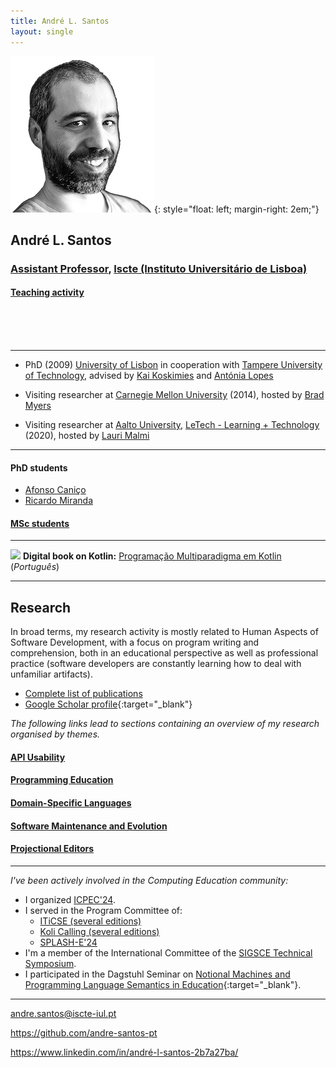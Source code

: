 ```yaml
---
title: André L. Santos
layout: single
---
```


![André L. Santos](andre_l_santos.png){: style="float: left; margin-right: 2em;"}


## André L. Santos
### [Assistant Professor](https://ciencia.iscte-iul.pt/authors/andre-leal-santos/cv), [Iscte (Instituto Universitário de Lisboa)](http://www.iscte-iul.pt)

#### [Teaching activity](teaching)
<br>
<br>
<br>

***

- PhD (2009) [University of Lisbon](https://www.ulisboa.pt/en) in cooperation with [Tampere University of Technology](https://www.tuni.fi/en), advised by [Kai Koskimies](https://dblp.org/pid/60/3159.html) and [Antónia Lopes](https://www.di.fc.ul.pt/~mal/)

- Visiting researcher at [Carnegie Mellon University](https://www.cmu.edu) (2014), hosted by [Brad Myers](https://www.cs.cmu.edu/~bam/)

- Visiting researcher at [Aalto University](https://www.aalto.fi/en), [LeTech - Learning + Technology](https://research.cs.aalto.fi/LeTech/) (2020), hosted by [Lauri Malmi](http://www.cs.hut.fi/~lma)

***
#### PhD students
- [Afonso Caniço](https://www.linkedin.com/in/afonso-canico/)
- [Ricardo Miranda](https://www.linkedin.com/in/ricardocmiranda/)

#### [MSc students](supervision)
***


![](kotlin.png) **Digital book on Kotlin:**  [Programação Multiparadigma em Kotlin](kotlin)  (*Português*)

***

## Research
In broad terms, my research activity is mostly related to Human Aspects of Software Development, with a focus on program writing and comprehension, both in an educational perspective as well as professional practice (software developers are constantly learning how to deal with unfamiliar artifacts).


- [Complete list of publications](publications)
- [Google Scholar profile](https://scholar.google.com/citations?hl=pt-PT&user=sYMVDNgAAAAJ&view_op=list_works){:target="_blank"}

*The following links lead to sections containing an overview of my research organised by themes.*

#### <i class="fa fa-handshake-o fa-lg"></i> [API Usability](apiusability)
#### <i class="fa fa-book fa-lg"></i> [Programming Education](programmingeducation)
#### <i class="fa fa-language fa-lg"></i> [Domain-Specific Languages](dsl)
#### <i class="fa fa-gears fa-lg"></i> [Software Maintenance and Evolution](maintenance)
#### <i class="fa fa-indent fa-lg"></i> [Projectional Editors](projectional)

***

*I've been actively involved in the Computing Education community:*

- I organized [ICPEC'24](http://icpeconf.org/2024).
- I served in the Program Committee of:
    - [ITiCSE (several editions)](https://iticse.acm.org)
    - [Koli Calling (several editions)](https://www.kolicalling.fi)
    - [SPLASH-E'24](https://2024.splashcon.org/track/splash-2024-SPLASH-E)
- I'm a member of the International Committee of the [SIGSCE Technical Symposium](https://sigcse2023.sigcse.org).
- I participated in the Dagstuhl Seminar on [Notional Machines and Programming Language Semantics in Education](http://www.dagstuhl.de/19281){:target="_blank"}.

***


<i class="fa fa-envelope fa-2x"></i> <a href="mailto:andre.santos@iscte-iul.pt">andre.santos@iscte-iul.pt</a>

<i class="fa fa-github-square fa-2x"></i> <https://github.com/andre-santos-pt>

<i class="fa fa-linkedin-square fa-2x"></i> <https://www.linkedin.com/in/andré-l-santos-2b7a27ba/>
